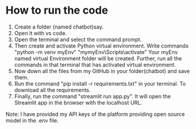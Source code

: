 # How to run the code
1. Create a folder (named chatbot)say.
2. Open it with vs code.
3. Open the terminal and select the command prompt.
4.  Then create and activate Python virtual environment. Write commands 
   "python -m venv myEnv"
   "mymyEnv\Scripts\activate"
   Your myEnv named virtual Environment folder will be created.
   Further, run all the commands in that terminal that has activated virtual environment.
5. Now down all the files from my GitHub in your folder(chatbot) and save them.
6. Run  the command "pip install -r requirements.txt" in your terminal. To download all the 
   requirements.
7. Finally, run the command "streamlit run app.py".
   It will open the Streamlit app  in the browser with the localhost URL.

Note: I have provided my API keys of the platform providing open source model in the .env file.
